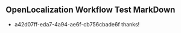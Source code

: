 ## OpenLocalization Workflow Test MarkDown
* a42d07ff-eda7-4a94-ae6f-cb756cbade6f thanks!

<!--HONumber=Aug16_HO1-->


